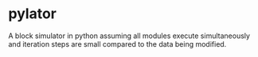 # pylator
A block simulator in python assuming all modules execute simultaneously and iteration steps are small compared to the data being modified.
